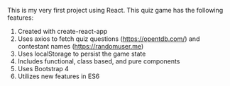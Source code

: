 This is my very first project using React. This quiz game has the following features:

1. Created with create-react-app
2. Uses axios to fetch quiz questions (https://opentdb.com/) and contestant names (https://randomuser.me)
3. Uses localStorage to persist the game state
4. Includes functional, class based, and pure components
5. Uses Bootstrap 4
6. Utilizes new features in ES6
